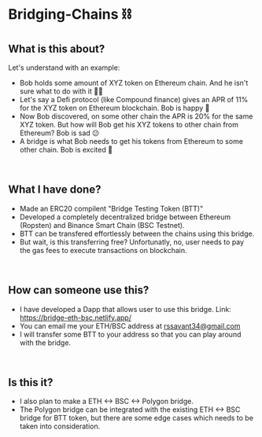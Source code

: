 # Bridging-Chains ⛓

## What is this about?
Let's understand with an example: <br>
- Bob holds some amount of XYZ token on Ethereum chain. And he isn't sure what to do with it 🤷‍♂️ 
- Let's say a Defi protocol (like Compound finance) gives an APR of 11% for the XYZ token on Ethereum blockchain. Bob is happy 🤑
- Now Bob discovered, on some other chain the APR is 20% for the same XYZ token. But how will Bob get his XYZ tokens to other chain from Ethereum? Bob is sad 😕
- A bridge is what Bob needs to get his tokens from Ethereum to some other chain. Bob is excited 🥳

<br>

## What I have done?
- Made an ERC20 compilent "Bridge Testing Token (BTT)"
- Developed a completely decentralized bridge between Ethereum (Ropsten) and Binance Smart Chain (BSC Testnet).
- BTT can be transfered effortlessly between the chains using this bridge.
- But wait, is this transferring free? Unfortunatly, no, user needs to pay the gas fees to execute transactions on blockchain.

<br>

## How can someone use this? 
- I have developed a Dapp that allows user to use this bridge. Link: https://bridge-eth-bsc.netlify.app/
- You can email me your ETH/BSC address at rssavant34@gmail.com
- I will transfer some BTT to your address so that you can play around with the bridge. 

<br>

## Is this it?
- I also plan to make a ETH <-> BSC <-> Polygon bridge.
- The Polygon bridge can be integrated with the existing ETH <-> BSC bridge for BTT token, but there are some edge cases which needs to be taken into consideration.